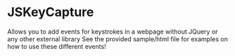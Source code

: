 # JSKeyCapture
Allows you to add events for keystrokes in a webpage without JQuery or any other external library
See the provided sample/html file for examples on how to use these different events!
